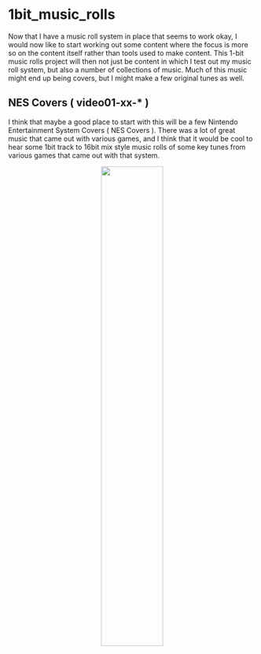 # 1bit_music_rolls

Now that I have a music roll system in place that seems to work okay, I would now like to start working out some content where the focus is more so on the content itself rather than tools used to make content. This 1-bit music rolls project will then not just be content in which I test out my music roll system, but also a number of collections of music. Much of this music might end up being covers, but I might make a few original tunes as well.

## NES Covers ( video01-xx-* )

I think that maybe a good place to start with this will be a few Nintendo Entertainment System Covers \( NES Covers \). There was a lot of great music that came out with various games, and I think that it would be cool to hear some 1bit track to 16bit mix style music rolls of some key tunes from various games that came out with that system.

<div align="center">
      <a href="https://www.youtube.com/watch?v=ZJfbU9oTf0M">
         <img src="https://img.youtube.com/vi/ZJfbU9oTf0M/0.jpg" style="width:50%;">
      </a>
</div>


